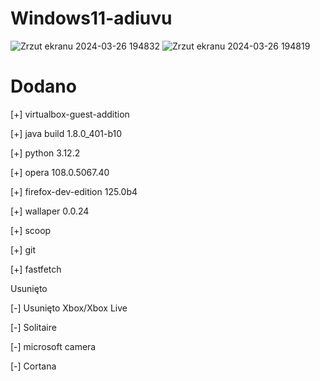 # Windows11-adiuvu
![Zrzut ekranu 2024-03-26 194832](https://github.com/Adi-uvu/Windows11-adiuvu/assets/102376281/5099d8db-c650-4d92-a83b-b116f549f33c)
![Zrzut ekranu 2024-03-26 194819](https://github.com/Adi-uvu/Windows11-adiuvu/assets/102376281/dc36dcb8-8321-461e-8420-1343adfe5607)




# Dodano
[+] virtualbox-guest-addition

[+] java build 1.8.0_401-b10

[+] python 3.12.2

[+]  opera 108.0.5067.40

[+] firefox-dev-edition  125.0b4

[+] wallaper 0.0.24

[+] scoop

[+] git

[+] fastfetch

Usunięto

[-] Usunięto Xbox/Xbox Live

[-] Solitaire

[-] microsoft camera

[-] Cortana
